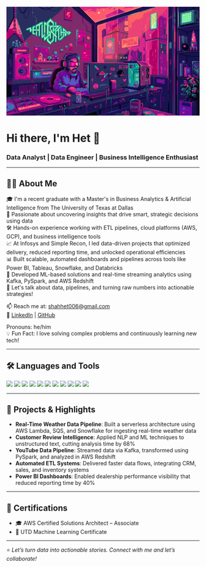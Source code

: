 ![Header Image](./github-ppic.gif) <!-- Replace with your actual image link -->

# Hi there, I'm Het 👋

### Data Analyst | Data Engineer | Business Intelligence Enthusiast

---

## 🙋‍♂️ About Me

🎓 I'm a recent graduate with a Master's in Business Analytics & Artificial Intelligence from The University of Texas at Dallas  
🧠 Passionate about uncovering insights that drive smart, strategic decisions using data  
🛠️ Hands-on experience working with ETL pipelines, cloud platforms (AWS, GCP), and business intelligence tools  
📈 At Infosys and Simple Recon, I led data-driven projects that optimized delivery, reduced reporting time, and unlocked operational efficiencies  
📊 Built scalable, automated dashboards and pipelines across tools like Power BI, Tableau, Snowflake, and Databricks  
🤖 Developed ML-based solutions and real-time streaming analytics using Kafka, PySpark, and AWS Redshift  
💬 Let's talk about data, pipelines, and turning raw numbers into actionable strategies!

📫 Reach me at: [shahhet006@gmail.com](mailto:shahhet006@gmail.com)  
🔗 [LinkedIn](https://www.linkedin.com/in/hetshah006/) | [GitHub](https://github.com/shahhet006)

Pronouns: he/him  
💡 Fun Fact: I love solving complex problems and continuously learning new tech!

---

## 🛠️ Languages and Tools

<p align="left">
  <img src="https://img.shields.io/badge/Python-3670A0?style=for-the-badge&logo=python&logoColor=ffdd54" />
  <img src="https://img.shields.io/badge/SQL-4479A1?style=for-the-badge&logo=postgresql&logoColor=white" />
  <img src="https://img.shields.io/badge/AWS-FF9900?style=for-the-badge&logo=amazon-aws&logoColor=white" />
  <img src="https://img.shields.io/badge/Snowflake-29B5E8?style=for-the-badge&logo=snowflake&logoColor=white" />
  <img src="https://img.shields.io/badge/Tableau-E97627?style=for-the-badge&logo=tableau&logoColor=white" />
  <img src="https://img.shields.io/badge/PowerBI-F2C811?style=for-the-badge&logo=powerbi&logoColor=white" />
  <img src="https://img.shields.io/badge/Databricks-E62B1E?style=for-the-badge&logo=databricks&logoColor=white" />
  <img src="https://img.shields.io/badge/Apache_Spark-E25A1C?style=for-the-badge&logo=apachespark&logoColor=white" />
  <img src="https://img.shields.io/badge/Apache_Airflow-017CEE?style=for-the-badge&logo=apacheairflow&logoColor=white" />
  <img src="https://img.shields.io/badge/Hadoop-66CCFF?style=for-the-badge&logo=apachehadoop&logoColor=black" />
  <img src="https://img.shields.io/badge/Redshift-8C4FFF?style=for-the-badge&logo=amazon-aws&logoColor=white" />
</p>

---

## 🚀 Projects & Highlights

- **Real-Time Weather Data Pipeline**: Built a serverless architecture using AWS Lambda, SQS, and Snowflake for ingesting real-time weather data  
- **Customer Review Intelligence**: Applied NLP and ML techniques to unstructured text, cutting analysis time by 68%  
- **YouTube Data Pipeline**: Streamed data via Kafka, transformed using PySpark, and analyzed in AWS Redshift  
- **Automated ETL Systems**: Delivered faster data flows, integrating CRM, sales, and inventory systems  
- **Power BI Dashboards**: Enabled dealership performance visibility that reduced reporting time by 40%

---

## 🏅 Certifications

- 🎓 AWS Certified Solutions Architect – Associate  
- 📜 UTD Machine Learning Certificate  

---

⭐ *Let’s turn data into actionable stories. Connect with me and let’s collaborate!*
